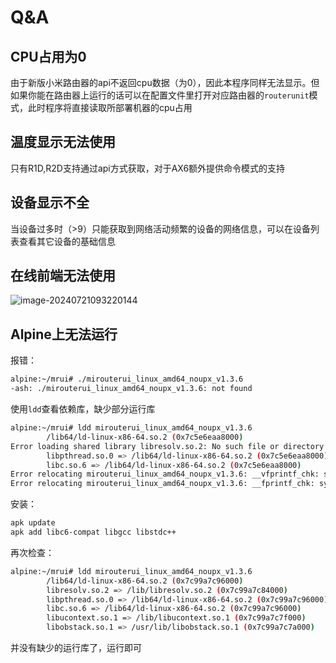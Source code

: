 # Q&A

## CPU占用为0

由于新版小米路由器的api不返回cpu数据（为0），因此本程序同样无法显示。但如果你能在路由器上运行的话可以在配置文件里打开对应路由器的`routerunit`模式，此时程序将直接读取所部署机器的cpu占用

## 温度显示无法使用

只有R1D,R2D支持通过api方式获取，对于AX6额外提供命令模式的支持

## 设备显示不全

当设备过多时（>9）只能获取到网络活动频繁的设备的网络信息，可以在设备列表查看其它设备的基础信息

## 在线前端无法使用

![image-20240721093220144](https://onep.hzchu.top/mount/pic/myself/2024/07/669c6526623d7.png?fmt=webp)

## Alpine上无法运行

报错：

```bash
alpine:~/mrui# ./mirouterui_linux_amd64_noupx_v1.3.6 
-ash: ./mirouterui_linux_amd64_noupx_v1.3.6: not found
```

使用`ldd`查看依赖库，缺少部分运行库

```bash
alpine:~/mrui# ldd mirouterui_linux_amd64_noupx_v1.3.6
        /lib64/ld-linux-x86-64.so.2 (0x7c5e6eaa8000)
Error loading shared library libresolv.so.2: No such file or directory (needed by mirouterui_linux_amd64_noupx_v1.3.6)
        libpthread.so.0 => /lib64/ld-linux-x86-64.so.2 (0x7c5e6eaa8000)
        libc.so.6 => /lib64/ld-linux-x86-64.so.2 (0x7c5e6eaa8000)
Error relocating mirouterui_linux_amd64_noupx_v1.3.6: __vfprintf_chk: symbol not found
Error relocating mirouterui_linux_amd64_noupx_v1.3.6: __fprintf_chk: symbol not found
```

安装：

```bash
apk update
apk add libc6-compat libgcc libstdc++
```

再次检查：

```bash
alpine:~/mrui# ldd mirouterui_linux_amd64_noupx_v1.3.6
        /lib64/ld-linux-x86-64.so.2 (0x7c99a7c96000)
        libresolv.so.2 => /lib/libresolv.so.2 (0x7c99a7c84000)
        libpthread.so.0 => /lib64/ld-linux-x86-64.so.2 (0x7c99a7c96000)
        libc.so.6 => /lib64/ld-linux-x86-64.so.2 (0x7c99a7c96000)
        libucontext.so.1 => /lib/libucontext.so.1 (0x7c99a7c7f000)
        libobstack.so.1 => /usr/lib/libobstack.so.1 (0x7c99a7c7a000)
```

并没有缺少的运行库了，运行即可

